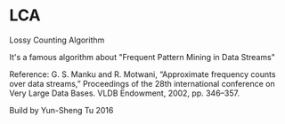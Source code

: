 # LCA
Lossy Counting Algorithm

It's a famous algorithm about "Frequent Pattern Mining in Data Streams"

Reference:
G. S. Manku and R. Motwani, “Approximate frequency counts over data streams,” Proceedings of the 28th international conference on Very Large Data Bases. VLDB Endowment, 2002, pp. 346–357.

Build by Yun-Sheng Tu  2016
